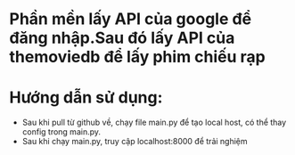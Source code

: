 # Phần mền lấy API của google để đăng nhập.Sau đó lấy API của themoviedb để lấy phim chiếu rạp


# Hướng dẫn sử dụng:
  - Sau khi pull từ github về, chạy file main.py để tạo local host, có thể thay config trong main.py.
  - Sau khi chạy main.py, truy cập localhost:8000 để trải nghiệm

